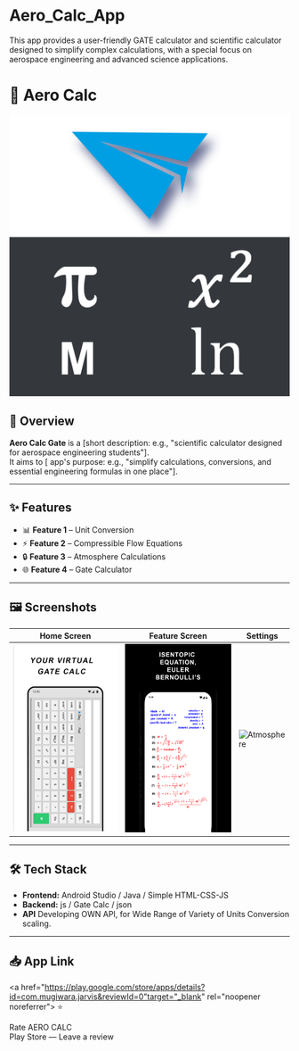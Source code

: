 # Aero_Calc_App
This app provides a user-friendly GATE calculator and scientific calculator designed to simplify complex calculations, with a special focus on aerospace engineering and advanced science applications.

# 📱 Aero Calc

![App Banner](./assets/icon.png) <!-- Replace with your banner image -->

## 🚀 Overview
**Aero Calc Gate** is a [short description: e.g., "scientific calculator designed for aerospace engineering students"].  
It aims to [ app's purpose: e.g., "simplify calculations, conversions, and essential engineering formulas in one place"].

---

## ✨ Features
- 📊 **Feature 1** – Unit Conversion  
- ⚡ **Feature 2** – Compressible Flow Equations 
- 🔒 **Feature 3** – Atmosphere Calculations
- 🌐 **Feature 4** – Gate Calculator 

---

## 🖼 Screenshots
| Home Screen | Feature Screen | Settings |
|-------------|---------------|----------|
| ![Home](./assets/Banner0.jpg) | ![Feature](./assets/Banner3.jpg) | ![Atmosphere](./assets/Banner4.jpg) |

---

## 🛠 Tech Stack
- **Frontend:** Android Studio / Java / Simple HTML-CSS-JS 
- **Backend:** js / Gate Calc / json
- **API** Developing OWN API, for Wide Range of Variety of Units Conversion scaling.

---

## 📥 App Link

<a  href="https://play.google.com/store/apps/details?id=com.mugiwara.jarvis&reviewId=0"target="_blank" rel="noopener noreferrer">
          <span class="icon">⭐</span>
          <div style="flex:1;text-align:left;">Rate AERO CALC<br><span class="small">Play Store — Leave a review</span></div>
    </a>